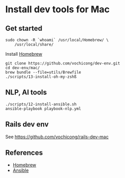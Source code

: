 # Install dev tools for Mac

## Get started

    sudo chown -R `whoami` /usr/local/Homebrew/ \
        /usr/local/share/

Install [Homebrew](https://brew.sh/index_ja)

    git clone https://github.com/vochicong/dev-env.git
    cd dev-env/mac/
    brew bundle --file=utils/Brewfile
    ./scripts/13-install-oh-my-zshß

## NLP, AI tools

    ./scripts/12-install-ansible.sh
    ansible-playbook playbook-nlp.yml

## Rails dev env

See https://github.com/vochicong/rails-dev-mac

## References

- [Homebrew](https://brew.sh/)
- [Ansible](https://www.ansible.com/)

